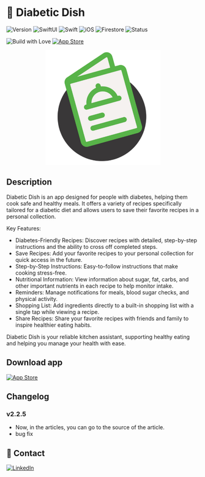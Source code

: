# 📱 Diabetic Dish

![Version](https://img.shields.io/badge/Version-2.2.5-yellow)
![SwiftUI](https://img.shields.io/badge/SwiftUI-blue)
![Swift](https://img.shields.io/badge/Swift-5.9-orange)
![iOS](https://img.shields.io/badge/iOS-Available-green)
![Firestore](https://img.shields.io/badge/Firestore-Database-red)
![Status](https://img.shields.io/badge/Status-Active-brightgreen)

![Build with Love](https://img.shields.io/badge/Made%20with-%E2%9D%A4-red)
[![App Store](https://img.shields.io/badge/App%20Store-Download-blue)](https://apps.apple.com/app/diabetic-dish/id6686405830)

<p align="center"><picture>
  <img alt="logo" src="logoDiabeticDish.png" width="300">
</picture></p>

## Description
Diabetic Dish is an app designed for people with diabetes, helping them cook safe and healthy meals. It offers a variety of recipes specifically tailored for a diabetic diet and allows users to save their favorite recipes in a personal collection.

Key Features:

- Diabetes-Friendly Recipes: Discover recipes with detailed, step-by-step instructions and the ability to cross off completed steps.
- Save Recipes: Add your favorite recipes to your personal collection for quick access in the future.
- Step-by-Step Instructions: Easy-to-follow instructions that make cooking stress-free.
- Nutritional Information: View information about sugar, fat, carbs, and other important nutrients in each recipe to help monitor intake.
- Reminders: Manage notifications for meals, blood sugar checks, and physical activity.
- Shopping List: Add ingredients directly to a built-in shopping list with a single tap while viewing a recipe.
- Share Recipes: Share your favorite recipes with friends and family to inspire healthier eating habits.

Diabetic Dish is your reliable kitchen assistant, supporting healthy eating and helping you manage your health with ease.

## Download app
[![App Store](https://img.shields.io/badge/App_Store-Download-blue)](https://apps.apple.com/app/diabetic-dish/id6686405830)

## Changelog
### v2.2.5
- Now, in the articles, you can go to the source of the article.
- bug fix

## 🔗 Contact
[![LinkedIn](https://img.shields.io/badge/LinkedIn-Profile-blue)](https://linkedin.com/in/andrej-f-b07092296)
